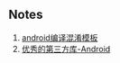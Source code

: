 ## Notes

1. [android编译混淆模板](https://github.com/Sogrey/notes/blob/master/%E6%B7%B7%E6%B7%86%E6%A8%A1%E6%9D%BF.md)
2. [优秀的第三方库-Android](https://github.com/Sogrey/notes/blob/master/%E4%BC%98%E7%A7%80%E7%9A%84%E7%AC%AC%E4%B8%89%E6%96%B9%E5%BA%93-Android.md)
